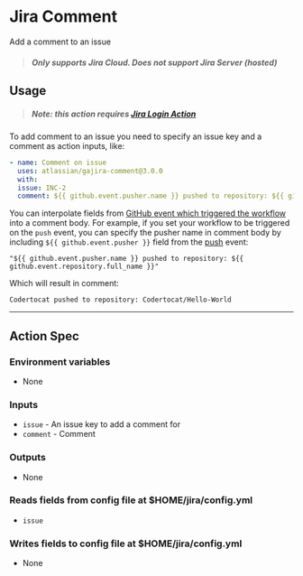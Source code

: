 # Jira Comment
Add a comment to an issue

> ##### Only supports Jira Cloud. Does not support Jira Server (hosted)

## Usage

> ##### Note: this action requires [Jira Login Action](https://github.com/marketplace/actions/jira-login)

To add comment to an issue you need to specify an issue key and a comment as action inputs, like:

```yaml
- name: Comment on issue
  uses: atlassian/gajira-comment@3.0.0
  with:
  issue: INC-2
  comment: ${{ github.event.pusher.name }} pushed to repository: ${{ github.event.repository.full_name }}
```

You can interpolate fields from [GitHub event which triggered the workflow](https://help.github.com/en/articles/contexts-and-expression-syntax-for-github-actions#github-context) into a comment body. For example, if you set your workflow to be triggered on the `push` event, you can specify the pusher name in comment body by including `${{ github.event.pusher }}` field from the [push](https://developer.github.com/v3/activity/events/types/#pushevent) event:

    "${{ github.event.pusher.name }} pushed to repository: ${{ github.event.repository.full_name }}"

Which will result in comment:

    Codertocat pushed to repository: Codertocat/Hello-World

----
## Action Spec

### Environment variables
- None

### Inputs
- `issue` - An issue key to add a comment for
- `comment` - Comment

### Outputs
- None

### Reads fields from config file at $HOME/jira/config.yml
- `issue`

### Writes fields to config file at $HOME/jira/config.yml
- None